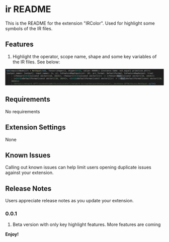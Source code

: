 # ir README

This is the README for the extension "IRColor". Used for highlight some symbols of the IR files.

## Features

1. Highlight the operator, scope name, shape and some key variables of the IR files. See below:

![example](images/highlight_feature.png)

## Requirements

No requirements

## Extension Settings

None

## Known Issues

Calling out known issues can help limit users opening duplicate issues against your extension.

## Release Notes

Users appreciate release notes as you update your extension.

### 0.0.1

1. Beta version with only key highlight features. More features are coming

**Enjoy!**
